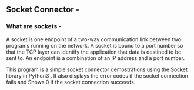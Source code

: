## Socket Connector - 

### What are sockets - 

A socket is one endpoint of a two-way communication link between two programs running on the network. A socket is bound to a port number so that the TCP layer can identify the application that data is destined to be sent to. An endpoint is a combination of an IP address and a port number.


This program is a simple socket connector demostrations using the Socket library in Python3 . It also displays the error codes if the socket connection fails and Shows 0 if the socket connection succeeds.
